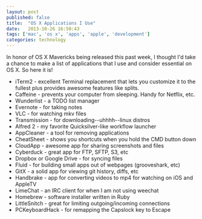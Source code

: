 ```yaml
---
layout: post
published: false
title:  "OS X Applications I Use"
date:   2013-10-26 16:50:43
tags: ['mac', 'os x', 'apps', 'apple', 'development']
categories: technology
---
```


In honor of OS X Mavericks being released this past week, I thought I'd take a
chance to make a list of applications that I use and consider essential on OS
X. So here it is!

- iTerm2 - excellent Terminal replacement that lets you customize it to the
  fullest plus provides awesome features like splits.
- Caffeine - prevents your computer from sleeping. Handy for Netflix, etc.
- Wunderlist - a TODO list manager
- Evernote - for taking notes
- VLC - for watching mkv files
- Transmission - for downloading--uhhhh--linux distros
- Alfred 2 - my favorite Quicksilver-like workflow launcher
- AppCleaner - a tool for removing applications
- CheatSheet - shows you shortcuts when you hold the CMD button down
- CloudApp -  awesome app for sharing screenshots and files
- Cyberduck - great app for FTP, SFTP, S3, etc
- Dropbox or Google Drive - for syncing files
- Fluid - for building small apps out of webpages (grooveshark, etc)
- GitX - a solid app for viewing git history, diffs, etc
- Handbrake - app for converting videos to mp4 for watching on iOS and AppleTV
- LimeChat - an IRC client for when I am not using weechat
- Homebrew - software installer written in Ruby
- LittleSnitch - great for limiting outgoing/incoming connections
- PCKeyboardHack - for remapping the Capslock key to Escape
